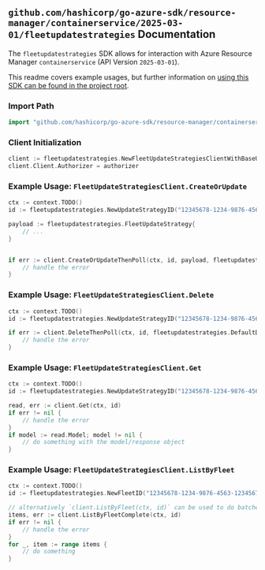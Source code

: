 
## `github.com/hashicorp/go-azure-sdk/resource-manager/containerservice/2025-03-01/fleetupdatestrategies` Documentation

The `fleetupdatestrategies` SDK allows for interaction with Azure Resource Manager `containerservice` (API Version `2025-03-01`).

This readme covers example usages, but further information on [using this SDK can be found in the project root](https://github.com/hashicorp/go-azure-sdk/tree/main/docs).

### Import Path

```go
import "github.com/hashicorp/go-azure-sdk/resource-manager/containerservice/2025-03-01/fleetupdatestrategies"
```


### Client Initialization

```go
client := fleetupdatestrategies.NewFleetUpdateStrategiesClientWithBaseURI("https://management.azure.com")
client.Client.Authorizer = authorizer
```


### Example Usage: `FleetUpdateStrategiesClient.CreateOrUpdate`

```go
ctx := context.TODO()
id := fleetupdatestrategies.NewUpdateStrategyID("12345678-1234-9876-4563-123456789012", "example-resource-group", "fleetName", "updateStrategyName")

payload := fleetupdatestrategies.FleetUpdateStrategy{
	// ...
}


if err := client.CreateOrUpdateThenPoll(ctx, id, payload, fleetupdatestrategies.DefaultCreateOrUpdateOperationOptions()); err != nil {
	// handle the error
}
```


### Example Usage: `FleetUpdateStrategiesClient.Delete`

```go
ctx := context.TODO()
id := fleetupdatestrategies.NewUpdateStrategyID("12345678-1234-9876-4563-123456789012", "example-resource-group", "fleetName", "updateStrategyName")

if err := client.DeleteThenPoll(ctx, id, fleetupdatestrategies.DefaultDeleteOperationOptions()); err != nil {
	// handle the error
}
```


### Example Usage: `FleetUpdateStrategiesClient.Get`

```go
ctx := context.TODO()
id := fleetupdatestrategies.NewUpdateStrategyID("12345678-1234-9876-4563-123456789012", "example-resource-group", "fleetName", "updateStrategyName")

read, err := client.Get(ctx, id)
if err != nil {
	// handle the error
}
if model := read.Model; model != nil {
	// do something with the model/response object
}
```


### Example Usage: `FleetUpdateStrategiesClient.ListByFleet`

```go
ctx := context.TODO()
id := fleetupdatestrategies.NewFleetID("12345678-1234-9876-4563-123456789012", "example-resource-group", "fleetName")

// alternatively `client.ListByFleet(ctx, id)` can be used to do batched pagination
items, err := client.ListByFleetComplete(ctx, id)
if err != nil {
	// handle the error
}
for _, item := range items {
	// do something
}
```

